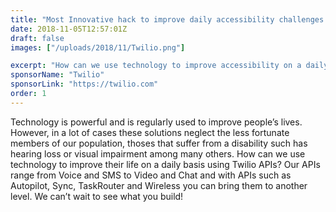 ```yaml
---
title: "Most Innovative hack to improve daily accessibility challenges using Twilio 💬"
date: 2018-11-05T12:57:01Z
draft: false
images: ["/uploads/2018/11/Twilio.png"]

excerpt: "How can we use technology to improve accessibility on a daily basis using Twilio APIs?"
sponsorName: "Twilio"
sponsorLink: "https://twilio.com"
order: 1
---
```


Technology is powerful and is regularly used to improve people’s lives. However, in a lot of cases these solutions neglect the less fortunate members of our population, thoses that suffer from a disability such has hearing loss or visual impairment among many others. How can we use technology to improve their life on a daily basis using Twilio APIs? Our APIs range from Voice and SMS to Video and Chat and with APIs such as Autopilot, Sync, TaskRouter and Wireless you can bring them to another level. We can’t wait to see what you build!